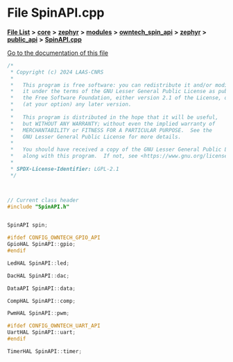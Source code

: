 

# File SpinAPI.cpp

[**File List**](files.md) **>** [**core**](dir_771164b9325b04f1442f7a3ffa8ecb89.md) **>** [**zephyr**](dir_09002e7ce91f09aeb040dfd1861a47f4.md) **>** [**modules**](dir_6d0fb8ab814c517e7f155fb837e32f72.md) **>** [**owntech\_spin\_api**](dir_87330bcbf7fe698536ea5946c1b90585.md) **>** [**zephyr**](dir_83abe2f3de580445b50d57f614c989e1.md) **>** [**public\_api**](dir_9feddb36ca121fb6172e0f3e47b6ec72.md) **>** [**SpinAPI.cpp**](SpinAPI_8cpp.md)

[Go to the documentation of this file](SpinAPI_8cpp.md)


```C++
/*
 * Copyright (c) 2024 LAAS-CNRS
 *
 *   This program is free software: you can redistribute it and/or modify
 *   it under the terms of the GNU Lesser General Public License as published by
 *   the Free Software Foundation, either version 2.1 of the License, or
 *   (at your option) any later version.
 *
 *   This program is distributed in the hope that it will be useful,
 *   but WITHOUT ANY WARRANTY; without even the implied warranty of
 *   MERCHANTABILITY or FITNESS FOR A PARTICULAR PURPOSE.  See the
 *   GNU Lesser General Public License for more details.
 *
 *   You should have received a copy of the GNU Lesser General Public License
 *   along with this program.  If not, see <https://www.gnu.org/licenses/>.
 *
 * SPDX-License-Identifier: LGPL-2.1
 */



// Current class header
#include "SpinAPI.h"


SpinAPI spin;

#ifdef CONFIG_OWNTECH_GPIO_API
GpioHAL SpinAPI::gpio;
#endif

LedHAL SpinAPI::led;

DacHAL SpinAPI::dac;

DataAPI SpinAPI::data;

CompHAL SpinAPI::comp;

PwmHAL SpinAPI::pwm;

#ifdef CONFIG_OWNTECH_UART_API
UartHAL SpinAPI::uart;
#endif

TimerHAL SpinAPI::timer;
```


